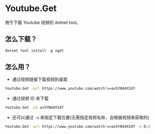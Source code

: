 # Youtube.Get

用于下载 Youtube 视频的 dotnet tool。

## 怎么下载？

```powershell
dotnet tool install -g vget
```

## 怎么用？

- 通过视频链接下载视频到桌面
```sh
Youtube.Get -url https://www.youtube.com/watch?v=av5YNd4X3dY
```

- 通过视频 ID 来下载
```sh
Youtube.Get -id av5YNd4X3dY
```

- 还可以通过 `-o` 来指定下载位置(无需指定视频名称，会根据视频来获取的)
```sh
Youtube.Get -url https://www.youtube.com/watch?v=av5YNd4X3dY -o D:/
```
